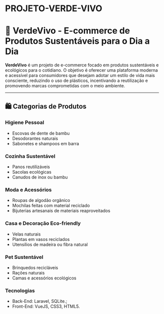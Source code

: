 # PROJETO-VERDE-VIVO

# 🌱 VerdeVivo - E-commerce de Produtos Sustentáveis para o Dia a Dia

**VerdeVivo** é um projeto de e-commerce focado em produtos sustentáveis e ecológicos para o cotidiano. O objetivo é oferecer uma plataforma moderna e acessível para consumidores que desejam adotar um estilo de vida mais consciente, reduzindo o uso de plásticos, incentivando a reutilização e promovendo marcas comprometidas com o meio ambiente.

---

## 🛍️ Categorias de Produtos

### Higiene Pessoal

- Escovas de dente de bambu
- Desodorantes naturais
- Sabonetes e shampoos em barra

### Cozinha Sustentável

- Panos reutilizáveis
- Sacolas ecológicas
- Canudos de inox ou bambu

### Moda e Acessórios

- Roupas de algodão orgânico
- Mochilas feitas com material reciclado
- Bijuterias artesanais de materiais reaproveitados

### Casa e Decoração Eco-friendly

- Velas naturais
- Plantas em vasos reciclados
- Utensílios de madeira ou fibra natural

### Pet Sustentável

- Brinquedos recicláveis
- Rações naturais
- Camas e acessórios ecológicos

### Tecnologias

- Back-End: Laravel, SQLite.;
- Front-End: VueJS, CSS3, HTML5.
